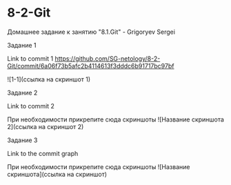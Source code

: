 # 8-2-Git
Домашнее задание к занятию "8.1.Git" - Grigoryev Sergei

Задание 1

Link to commit 1 https://github.com/SG-netology/8-2-Git/commit/6a06f73b5afc2b4114613f3dddc6b91717bc97bf

![1-1](ссылка на скриншот 1)

Задание 2

Link to commit 2

При необходимости прикрепитe сюда скриншоты ![Название скриншота 2](ссылка на скриншот 2)

Задание 3

Link to the commit graph

При необходимости прикрепитe сюда скриншоты ![Название скриншота](ссылка на скриншот)
